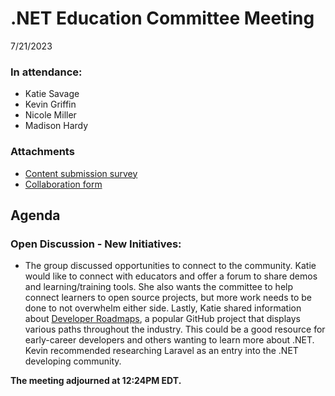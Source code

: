 # .NET Education Committee Meeting
7/21/2023

### In attendance:
* Katie Savage
* Kevin Griffin
* Nicole Miller
* Madison Hardy

### Attachments
* [Content submission survey](https://forms.office.com/Pages/ResponsePage.aspx?id=3G8HFsH8FUqxyjLJolWQDm8F03uiB2VCoiyUmNsltiBUNVNVOFlCT01YTU9SNkxDVFBWUlJXVEs2Sy4u)
* [Collaboration form](https://forms.office.com/Pages/DesignPageV2.aspx?subpage=design&FormId=3G8HFsH8FUqxyjLJolWQDm8F03uiB2VCoiyUmNsltiBUNVNVOFlCT01YTU9SNkxDVFBWUlJXVEs2Sy4u&Token=717e75e6ec0448c2b83f288191ae5f04)

## Agenda

### Open Discussion - New Initiatives:
* The group discussed opportunities to connect to the community. Katie would like to connect with educators and offer a forum to share demos and learning/training tools. She also wants the committee to help connect learners to open source projects, but more work needs to be done to not overwhelm either side. Lastly, Katie shared information about [Developer Roadmaps](https://roadmap.sh/), a popular GitHub project that displays various paths throughout the industry. This could be a good resource for early-career developers and others wanting to learn more about .NET. Kevin recommended researching Laravel as an entry into the .NET developing community.


**The meeting adjourned at 12:24PM EDT.**
